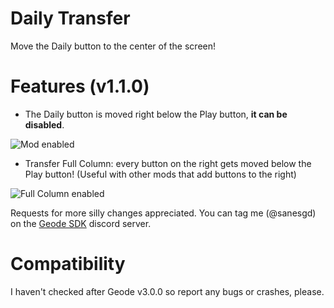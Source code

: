 # Daily Transfer

Move the Daily button to the center of the screen!

# Features (v1.1.0)

- The Daily button is moved right below the Play button, **it can be disabled**.

![Mod enabled](sanes.daily-transfer/0.png)

- Transfer Full Column: every button on the right gets moved below the Play button! (Useful with other mods that add buttons to the right)

![Full Column enabled](sanes.daily-transfer/1.png)

Requests for more silly changes appreciated.
You can tag me (@sanesgd) on the [Geode SDK](https://discord.com/invite/9e43WMKzhp) discord server.

# Compatibility

I haven't checked after Geode v3.0.0 so report any bugs or crashes, please.